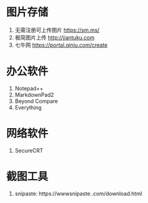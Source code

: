 # 图片存储
1. 无需注册可上传图片 https://sm.ms/
2. 极简图片上传 http://jiantuku.com
3. 七牛网 https://portal.qiniu.com/create

# 办公软件
1. Notepad++
2. MarkdownPad2
3. Beyond Compare
4. Everything

# 网络软件
1. SecureCRT

# 截图工具
1. snipaste: https://wwwsnipaste..com/download.html